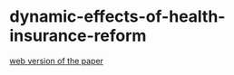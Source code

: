 # dynamic-effects-of-health-insurance-reform

[web version of the paper](https://janboone.github.io/dynamic-effects-of-health-insurance-reform/)
